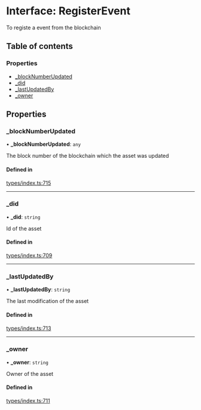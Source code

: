 # Interface: RegisterEvent

To registe a event from the blockchain

## Table of contents

### Properties

- [\_blockNumberUpdated](RegisterEvent.md#_blocknumberupdated)
- [\_did](RegisterEvent.md#_did)
- [\_lastUpdatedBy](RegisterEvent.md#_lastupdatedby)
- [\_owner](RegisterEvent.md#_owner)

## Properties

### \_blockNumberUpdated

• **\_blockNumberUpdated**: `any`

The block number of the blockchain which the asset was updated

#### Defined in

[types/index.ts:715](https://github.com/nevermined-io/components-catalog/blob/20a1be5/lib/src/types/index.ts#L715)

___

### \_did

• **\_did**: `string`

Id of the asset

#### Defined in

[types/index.ts:709](https://github.com/nevermined-io/components-catalog/blob/20a1be5/lib/src/types/index.ts#L709)

___

### \_lastUpdatedBy

• **\_lastUpdatedBy**: `string`

The last modification of the asset

#### Defined in

[types/index.ts:713](https://github.com/nevermined-io/components-catalog/blob/20a1be5/lib/src/types/index.ts#L713)

___

### \_owner

• **\_owner**: `string`

Owner of the asset

#### Defined in

[types/index.ts:711](https://github.com/nevermined-io/components-catalog/blob/20a1be5/lib/src/types/index.ts#L711)
